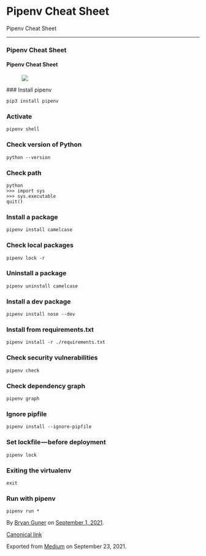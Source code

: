 Pipenv Cheat Sheet
==================

Pipenv Cheat Sheet

------------------------------------------------------------------------

### Pipenv Cheat Sheet

#### Pipenv Cheat Sheet

<figure><img src="https://cdn-images-1.medium.com/max/800/0*_cMetdwtiZQ2nJNj.jpg" class="graf-image" /></figure>### Install pipenv

    pip3 install pipenv

### Activate

    pipenv shell

### Check version of Python

    python --version

### Check path

    python
    >>> import sys
    >>> sys.executable
    quit()

### Install a package

    pipenv install camelcase

### Check local packages

    pipenv lock -r

### Uninstall a package

    pipenv uninstall camelcase

### Install a dev package

    pipenv install nose --dev

### Install from requirements.txt

    pipenv install -r ./requirements.txt

### Check security vulnerabilities

    pipenv check

### Check dependency graph

    pipenv graph

### Ignore pipfile

    pipenv install --ignore-pipfile

### Set lockfile — before deployment

    pipenv lock

### Exiting the virtualenv

    exit

### Run with pipenv

    pipenv run *

By <a href="https://medium.com/@bryanguner" class="p-author h-card">Bryan Guner</a> on [September 1, 2021](https://medium.com/p/f54202eaeca4).

<a href="https://medium.com/@bryanguner/pipenv-cheat-sheet-f54202eaeca4" class="p-canonical">Canonical link</a>

Exported from [Medium](https://medium.com) on September 23, 2021.
